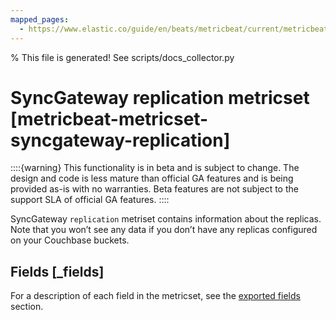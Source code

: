 ```yaml
---
mapped_pages:
  - https://www.elastic.co/guide/en/beats/metricbeat/current/metricbeat-metricset-syncgateway-replication.html
---
```


% This file is generated! See scripts/docs_collector.py

# SyncGateway replication metricset [metricbeat-metricset-syncgateway-replication]

::::{warning}
This functionality is in beta and is subject to change. The design and code is less mature than official GA features and is being provided as-is with no warranties. Beta features are not subject to the support SLA of official GA features.
::::


SyncGateway `replication` metriset contains information about the replicas. Note that you won’t see any data if you don’t have any replicas configured on your Couchbase buckets.

## Fields [_fields]

For a description of each field in the metricset, see the [exported fields](/reference/metricbeat/exported-fields-syncgateway.md) section.

